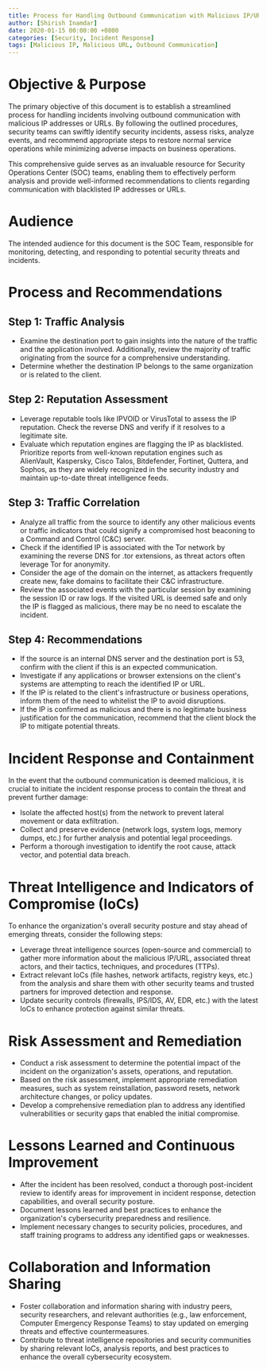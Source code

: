 ```yaml
---
title: Process for Handling Outbound Communication with Malicious IP/URL
author: [Shirish Inamdar]
date: 2020-01-15 00:00:00 +0800
categories: [Security, Incident Response]
tags: [Malicious IP, Malicious URL, Outbound Communication]
---
```



# Objective & Purpose

The primary objective of this document is to establish a streamlined process for handling incidents involving outbound communication with malicious IP addresses or URLs. By following the outlined procedures, security teams can swiftly identify security incidents, assess risks, analyze events, and recommend appropriate steps to restore normal service operations while minimizing adverse impacts on business operations.

This comprehensive guide serves as an invaluable resource for Security Operations Center (SOC) teams, enabling them to effectively perform analysis and provide well-informed recommendations to clients regarding communication with blacklisted IP addresses or URLs.

# Audience

The intended audience for this document is the SOC Team, responsible for monitoring, detecting, and responding to potential security threats and incidents.

# Process and Recommendations

## Step 1: Traffic Analysis

- Examine the destination port to gain insights into the nature of the traffic and the application involved. Additionally, review the majority of traffic originating from the source for a comprehensive understanding.
- Determine whether the destination IP belongs to the same organization or is related to the client.

## Step 2: Reputation Assessment

- Leverage reputable tools like IPVOID or VirusTotal to assess the IP reputation. Check the reverse DNS and verify if it resolves to a legitimate site.
- Evaluate which reputation engines are flagging the IP as blacklisted. Prioritize reports from well-known reputation engines such as AlienVault, Kaspersky, Cisco Talos, Bitdefender, Fortinet, Quttera, and Sophos, as they are widely recognized in the security industry and maintain up-to-date threat intelligence feeds.

## Step 3: Traffic Correlation

- Analyze all traffic from the source to identify any other malicious events or traffic indicators that could signify a compromised host beaconing to a Command and Control (C&C) server.
- Check if the identified IP is associated with the Tor network by examining the reverse DNS for .tor extensions, as threat actors often leverage Tor for anonymity.
- Consider the age of the domain on the internet, as attackers frequently create new, fake domains to facilitate their C&C infrastructure.
- Review the associated events with the particular session by examining the session ID or raw logs. If the visited URL is deemed safe and only the IP is flagged as malicious, there may be no need to escalate the incident.

## Step 4: Recommendations

- If the source is an internal DNS server and the destination port is 53, confirm with the client if this is an expected communication.
- Investigate if any applications or browser extensions on the client's systems are attempting to reach the identified IP or URL.
- If the IP is related to the client's infrastructure or business operations, inform them of the need to whitelist the IP to avoid disruptions.
- If the IP is confirmed as malicious and there is no legitimate business justification for the communication, recommend that the client block the IP to mitigate potential threats.

# Incident Response and Containment

In the event that the outbound communication is deemed malicious, it is crucial to initiate the incident response process to contain the threat and prevent further damage:

- Isolate the affected host(s) from the network to prevent lateral movement or data exfiltration.
- Collect and preserve evidence (network logs, system logs, memory dumps, etc.) for further analysis and potential legal proceedings.
- Perform a thorough investigation to identify the root cause, attack vector, and potential data breach.

# Threat Intelligence and Indicators of Compromise (IoCs)

To enhance the organization's overall security posture and stay ahead of emerging threats, consider the following steps:

- Leverage threat intelligence sources (open-source and commercial) to gather more information about the malicious IP/URL, associated threat actors, and their tactics, techniques, and procedures (TTPs).
- Extract relevant IoCs (file hashes, network artifacts, registry keys, etc.) from the analysis and share them with other security teams and trusted partners for improved detection and response.
- Update security controls (firewalls, IPS/IDS, AV, EDR, etc.) with the latest IoCs to enhance protection against similar threats.

# Risk Assessment and Remediation

- Conduct a risk assessment to determine the potential impact of the incident on the organization's assets, operations, and reputation.
- Based on the risk assessment, implement appropriate remediation measures, such as system reinstallation, password resets, network architecture changes, or policy updates.
- Develop a comprehensive remediation plan to address any identified vulnerabilities or security gaps that enabled the initial compromise.

# Lessons Learned and Continuous Improvement

- After the incident has been resolved, conduct a thorough post-incident review to identify areas for improvement in incident response, detection capabilities, and overall security posture.
- Document lessons learned and best practices to enhance the organization's cybersecurity preparedness and resilience.
- Implement necessary changes to security policies, procedures, and staff training programs to address any identified gaps or weaknesses.

# Collaboration and Information Sharing

- Foster collaboration and information sharing with industry peers, security researchers, and relevant authorities (e.g., law enforcement, Computer Emergency Response Teams) to stay updated on emerging threats and effective countermeasures.
- Contribute to threat intelligence repositories and security communities by sharing relevant IoCs, analysis reports, and best practices to enhance the overall cybersecurity ecosystem.